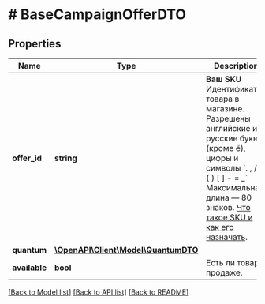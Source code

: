 # # BaseCampaignOfferDTO

## Properties

Name | Type | Description | Notes
------------ | ------------- | ------------- | -------------
**offer_id** | **string** | **Ваш SKU**  Идентификатор товара в магазине. Разрешены английские и русские буквы (кроме ё), цифры и символы &#x60;. , / \\ ( ) [ ] - &#x3D; _&#x60;  Максимальная длина — 80 знаков.  [Что такое SKU и как его назначать](https://yandex.ru/support/marketplace/assortment/add/index.html#fields). |
**quantum** | [**\OpenAPI\Client\Model\QuantumDTO**](QuantumDTO.md) |  | [optional]
**available** | **bool** | Есть ли товар в продаже. | [optional]

[[Back to Model list]](../../README.md#models) [[Back to API list]](../../README.md#endpoints) [[Back to README]](../../README.md)
